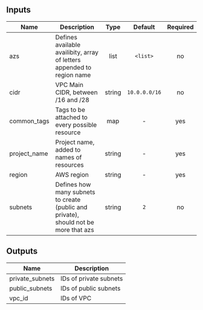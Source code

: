 ## Inputs

| Name | Description | Type | Default | Required |
|------|-------------|:----:|:-----:|:-----:|
| azs | Defines available availibity, array of letters appended to region name | list | `<list>` | no |
| cidr | VPC Main CIDR, between /16 and /28 | string | `10.0.0.0/16` | no |
| common\_tags | Tags to be attached to every possible resource | map | - | yes |
| project\_name | Project name, added to names of resources | string | - | yes |
| region | AWS region | string | - | yes |
| subnets | Defines how many subnets to create (public and private), should not be more that azs | string | `2` | no |

## Outputs

| Name | Description |
|------|-------------|
| private\_subnets | IDs of private subnets |
| public\_subnets | IDs of public subnets |
| vpc\_id | IDs of VPC |